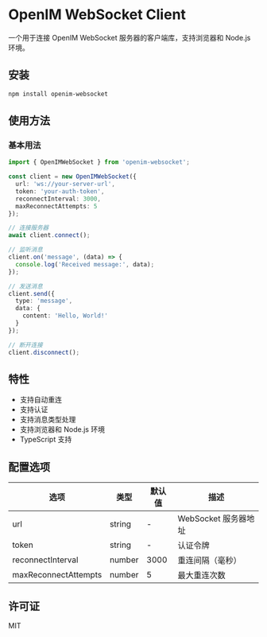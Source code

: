 # OpenIM WebSocket Client

一个用于连接 OpenIM WebSocket 服务器的客户端库，支持浏览器和 Node.js 环境。

## 安装

```bash
npm install openim-websocket
```

## 使用方法

### 基本用法

```typescript
import { OpenIMWebSocket } from 'openim-websocket';

const client = new OpenIMWebSocket({
  url: 'ws://your-server-url',
  token: 'your-auth-token',
  reconnectInterval: 3000,
  maxReconnectAttempts: 5
});

// 连接服务器
await client.connect();

// 监听消息
client.on('message', (data) => {
  console.log('Received message:', data);
});

// 发送消息
client.send({
  type: 'message',
  data: {
    content: 'Hello, World!'
  }
});

// 断开连接
client.disconnect();
```

## 特性

- 支持自动重连
- 支持认证
- 支持消息类型处理
- 支持浏览器和 Node.js 环境
- TypeScript 支持

## 配置选项

| 选项 | 类型 | 默认值 | 描述 |
|------|------|--------|------|
| url | string | - | WebSocket 服务器地址 |
| token | string | - | 认证令牌 |
| reconnectInterval | number | 3000 | 重连间隔（毫秒） |
| maxReconnectAttempts | number | 5 | 最大重连次数 |

## 许可证

MIT
